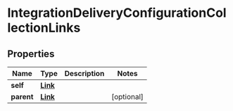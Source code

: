 

# IntegrationDeliveryConfigurationCollectionLinks


## Properties

| Name | Type | Description | Notes |
|------------ | ------------- | ------------- | -------------|
|**self** | [**Link**](Link.md) |  |  |
|**parent** | [**Link**](Link.md) |  |  [optional] |



